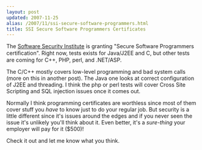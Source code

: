 ```yaml
---
layout: post
updated: 2007-11-25
alias: /2007/11/ssi-secure-software-programmers.html
title: SSI Secure Software Programmers Certificates
---
```

<p>The <a href="http://www.sans-ssi.org/">Software Security Institute</a> is granting "Secure Software Programmers certiﬁcation".  Right now, tests exists for Java/J2EE and C, but other tests are coming for C++, PHP, perl, and .NET/ASP.</p>

<p>The C/C++ mostly covers low-level programming and bad system calls (more on this in another post).  The Java one looks at correct configuration of J2EE and threading.   I think the php or perl tests will cover Cross Site Scripting and SQL injection issues once it comes out.</p>

<p>Normally I think programming certificates are worthless since most of them cover stuff you <i>have</i> to know just to do your regular job.   But security is a little different since it's issues around the edges and if you never seen the issue it's unlikely you'll think about it.  Even better, it's a <i>sure-thing</i> your employer will pay for it ($500)!</p>

<p>
Check it out and let me know what you think.
</p>